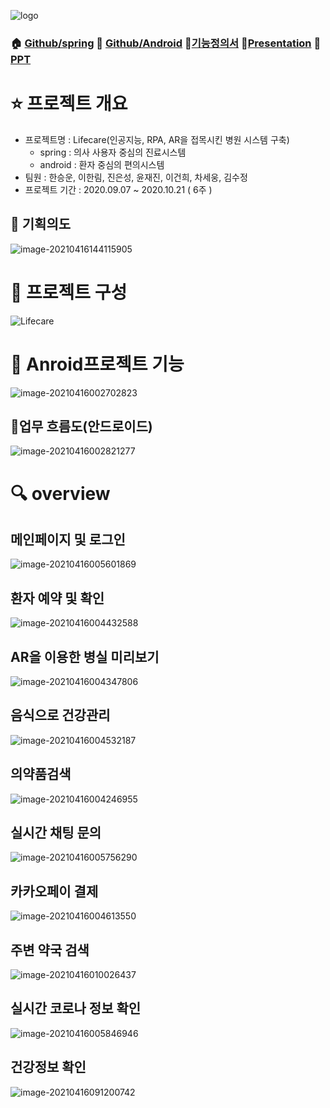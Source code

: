 

![logo](readme.assets/logo.png)

### 🏠 [Github/spring](https://github.com/swhan9404/spring_lifecare)  :iphone: [Github/Android](https://github.com/swhan9404/android_lifecare)  :page_with_curl:[기능정의서](https://drive.google.com/file/d/1LZsXce04RQRZWH4noepl6sUtd362d0IS/view?usp=sharing) :microphone:[Presentation](https://youtu.be/8FPHJWBBEOk) :closed_book: [PPT](https://drive.google.com/file/d/1BJg5DiyWyoE2j8Xaad7Byc_xobz8FpN7/view?usp=sharing) 



# :star: 프로젝트 개요

- 프로젝트명 : Lifecare(인공지능, RPA, AR을 접목시킨 병원 시스템 구축)
  - spring : 의사 사용자 중심의 진료시스템
  - android : 환자 중심의 편의시스템
- 팀원 : 한승운, 이한림, 진은성, 윤재진, 이건희, 차세웅, 김수정
- 프로젝트 기간 :  2020.09.07 ~ 2020.10.21 ( 6주 )



## :speech_balloon: 기획의도

![image-20210416144115905](readme.assets/image-20210416144115905.png)



# :wrench: 프로젝트 구성

![Lifecare](readme.assets/LifecareDetail.jpg)



# :green_book: Anroid프로젝트 기능

![image-20210416002702823](readme.assets/image-20210416002702823.png)



## :hospital:업무 흐름도(안드로이드)

![image-20210416002821277](readme.assets/image-20210416002821277.png)



# :mag: overview

## 메인페이지 및 로그인

![image-20210416005601869](readme.assets/image-20210416005601869.png)



## 환자 예약 및 확인

![image-20210416004432588](readme.assets/image-20210416004432588.png)



## AR을 이용한 병실 미리보기

![image-20210416004347806](readme.assets/image-20210416004347806.png)



## 음식으로 건강관리

![image-20210416004532187](readme.assets/image-20210416004532187.png)



## 의약품검색

![image-20210416004246955](readme.assets/image-20210416004246955.png)

## 실시간 채팅 문의

![image-20210416005756290](readme.assets/image-20210416005756290.png)



## 카카오페이 결제

![image-20210416004613550](readme.assets/image-20210416004613550.png)

## 주변 약국 검색

![image-20210416010026437](readme.assets/image-20210416010026437.png)



## 실시간 코로나 정보 확인

![image-20210416005846946](readme.assets/image-20210416005846946.png)

## 건강정보 확인

![image-20210416091200742](readme.assets/image-20210416091200742.png)

